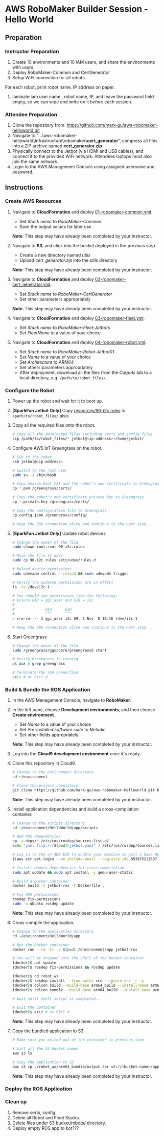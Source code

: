 # AWS RoboMaker Builder Session - Hello World


## Preparation

### Instructor Preparation

1. Create 10 environments and 10 IAM users, and share the environments with users.
2. Deploy RoboMaker-Common and CertGenerator
3. Setup WiFi connection for all robots.

 For each robot, print robot name, IP address on paper.
 1. laminate iam user name , robot name, IP, and leave the password field empty, so we can wipe and write on it before each session.

### Attendee Preparation

1. Clone the repository from: https://github.com/mark-gu/aws-robomaker-helloworld.git
2. Navigate to "...\aws-robomaker-helloworld\infrastructure\robomaker\\**cert_generator**", compress all files into a ZIP archive named **cert_generator.zip**
3. Physically connect to the Jetbot (via HDMI and USB cables), and connect it to the provided WiFi network. Attendees laptops must also join the same network.
4. Login to the AWS Management Console using assigned username and password.


## Instructions

### Create AWS Resources

1. Navigate to **CloudFormation** and deploy [01-robomaker-common.yml](infrastructure/robomaker/templates/01-robomaker-common.yml).
    - Set *Stack name* to *RoboMaker-Common*
    - Save the output values for later use

    **Note**: This step may have already been completed by your instructor.

2. Navigate to **S3**, and click into the bucket deployed in the previous step.
    - Create a new directory named *utils*
    - Upload *cert_generator.zip* into the *utils* directory

    **Note**: This step may have already been completed by your instructor.

3. Navigate to **CloudFormation** and deploy [02-robomaker-cert_generator.yml](infrastructure/robomaker/templates/02-robomaker-cert_generator.yml).
    - Set *Stack name* to *RoboMaker-CertGenerator*
    - Set other parameters appropriately

    **Note**: This step may have already been completed by your instructor.

4. Navigate to **CloudFormation** and deploy [03-robomaker-fleet.yml](infrastructure/robomaker/templates/03-robomaker-fleet.yml).
    - Set *Stack name* to *RoboMaker-Fleet-Jetbots*
    - Set *FleetName* to a value of your choice

5. Navigate to **CloudFormation** and deploy [04-robomaker-robot.yml](infrastructure/robomaker/templates/04-robomaker-robot.yml).
    - Set *Stack name* to *RoboMaker-Robot-Jetbot01*
    - Set *Name* to a value of your choice
    - Set *Architecture* to *ARM64*
    - Set others parameters appropriately
    - After deployment, download all the files from the *Outputs* tab to a local directory, e.g. `/path/to/robot_files/`.

### Configure the Robot

1. Power up the robot and wait for it to boot up.

2. **[SparkFun Jetbot Only]** Copy [resources/90-i2c.rules](resources/90-i2c.rules) to `/path/to/robot_files/` also.

3. Copy all the required files onto the robot.

    ```bash
    # Copy all the downloaded files including certs and config files
    scp /path/to/robot_files/* jetbot@<ip-address>:/home/jetbot/
    ```

4. Configure AWS IoT Greengrass on the robot.

    ```bash
    # SSH to the robot
    ssh jetbot@<ip-address>

    # Switch to the root user
    sudo su -s /bin/bash

    # Copy Amazon Root CA1 and the robot's own certificate to Greengrass
    cp *.pem /greengrass/certs/

    # Copy the robot's own certificate private key to Greengrass
    cp *.private.key /greengrass/certs/

    # Copy the configuration file to Greengrass
    cp config.json /greengrass/config/

    # Keep the SSH connection alive and continue to the next step...
    ```

5. **[SparkFun Jetbot Only]** Update robot devices

    ```bash
    # Change the owner of the file
    sudo chown root:root 90-i2c.rules

    # Move the file to udev
    sudo cp 90-i2c.rules /etc/udev/rules.d

    # Reload device permissions
    sudo udevadm control --reload && sudo udevadm trigger

    # Verify the updated permissions are in effect
    ls -la /dev/i2c-1

    # You should see permissions like the following:
    # Ensure UID = ggc_user and GID = i2c
    #
    #              UID      GID
    #              ^^^      ^^^
    > crw-rw---- 1 ggc_user i2c 89, 1 Nov  8 16:16 /dev/i2c-1

    # Keep the SSH connection alive and continue to the next step...
    ```

6. Start Greengrass

    ```bash
    # Change the owner of the file
    sudo /greengrass/ggc/core/greengrassd start

    # Verify Greengrass is running
    ps aux | grep greengrass

    # Terminate the SSH connection
    exit # or Ctrl-d
    ```

### Build & Bundle the ROS Application

1. In the AWS Management Console, navigate to **RoboMaker**.

2. In the left pane, choose **Development environments**, and then choose **Create environment**.
   - Set *Name* to a value of your choice
   - Set *Pre-installed software suite* to *Melodic*
   - Set other fields appropriately

    **Note**: This step may have already been completed by your instructor.

3. Log into the **Cloud9 development environment** once it's ready.

4. Clone this repository in Cloud9.

    ```bash
    # Change to the environment directory
    cd ~/environment

    # Clone the project repository
    git clone https://github.com/mark-gu/aws-robomaker-helloworld.git HelloWorld
    ```

    **Note**: This step may have already been completed by your instructor.

5. Install application dependencies and build a cross-compilation container.

    ```bash
    # Change to the scripts directory
    cd ~/environment/HelloWorld/app/scripts

    # Add ROS dependencies
    cp -a deps/* /etc/ros/rosdep/sources.list.d/
    echo "yaml file:///$(pwd)/jetbot.yaml" > /etc/ros/rosdep/sources.list.d/21-customdepenencies.list

    # Log in to the an AWS ECR to enable your machine to pull a base Docker image
    $(aws ecr get-login --no-include-email --registry-ids 593875212637 --region us-east-1)

    # Install Ubuntu dependencies for cross compilation
    sudo apt update && sudo apt install -y qemu-user-static

    # Build a Docker container
    docker build -t jetbot-ros -f Dockerfile .

    # Fix ROS permissions
    rosdep fix-permissions
    sudo -u ubuntu rosdep update
    ```

    **Note**: This step may have already been completed by your instructor.

6. Cross-compile the application.

    ```bash
    # Change to the application directory
    cd ~/environment/HelloWorld/app

    # Run the Docker container
    docker run --rm -ti -v $(pwd):/environment/app jetbot-ros

    # You will be dropped into the shell of the Docker container
    (docker)$ apt update
    (docker)$ rosdep fix-permissions && rosdep update

    (docker)$ cd robot_ws
    (docker)$ rosdep install --from-paths src --ignore-src -r -y
    (docker)$ colcon build --build-base arm64_build --install-base arm64_install
    (docker)$ colcon bundle --build-base arm64_build --install-base arm64_install --bundle-base arm64_bundle --apt-sources-list /opt/cross/apt-sources.yaml

    # Wait until shell script is completed...

    # Exit the container
    (docker)$ exit # or Ctrl-d
    ```

    **Note**: This step may have already been completed by your instructor.

7. Copy the bundled application to S3.

    ```bash
    # Make sure you exited out of the container in previous step

    # List all the S3 bucket names
    aws s3 ls

    # Copy the application to S3
    aws s3 cp ./robot_ws/arm64_bundle/output.tar s3://<bucket-name>/apps/spinner_bot_<seq-no>.arm64.tar
    ```

    **Note**: This step may have already been completed by your instructor.

### Deploy the ROS Application

### Clean up

1. Remove certs, config
2. Delete all Robot and Fleet Stacks.
3. Delete files under S3 bucket/robots/ directory.
4. Deploy empty ROS app to bot???
